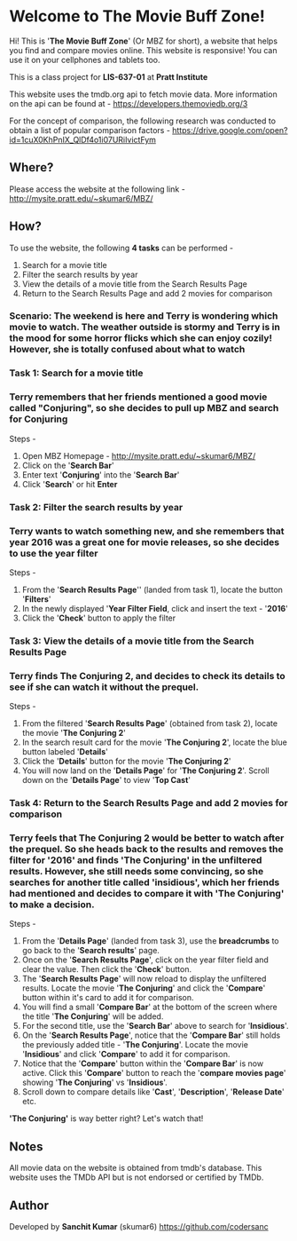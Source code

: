 # Welcome to The Movie Buff Zone!

Hi! This is '**The Movie Buff Zone**' (Or MBZ for short), a website that helps you find and compare movies online. This website is responsive! You can use it on your cellphones and tablets too.

This is a class project for **LIS-637-01** at **Pratt Institute**

This website uses the tmdb.org api to fetch movie data. More information on the api can be found at - https://developers.themoviedb.org/3

For the concept of comparison, the following research was conducted to obtain a list of popular comparison factors - https://drive.google.com/open?id=1cuX0KhPnIX_QlDf4o1i07URiIvictFym

## Where?

Please access the website at the following link - 
http://mysite.pratt.edu/~skumar6/MBZ/

## How?

To use the website, the following **4 tasks** can be performed -
1. Search for a movie title
2. Filter the search results by year
3. View the details of a movie title from the Search Results Page
4. Return to the Search Results Page and add 2 movies for comparison

### Scenario: The weekend is here and Terry is wondering which movie to watch. The weather outside is stormy and Terry is in the mood for some horror flicks which she can enjoy cozily! However, she is totally confused about what to watch

### Task 1: Search for a movie title
### Terry remembers that her friends mentioned a good movie called "Conjuring", so she decides to pull up MBZ and search for Conjuring

Steps -
1. Open MBZ Homepage - http://mysite.pratt.edu/~skumar6/MBZ/
2. Click on the '**Search Bar**'
3. Enter text '**Conjuring**' into the '**Search Bar**'
4. Click '**Search**' or hit **Enter** 

### Task 2: Filter the search results by year
### Terry wants to watch something new, and she remembers that year 2016 was a great one for movie releases, so she decides to use the year filter

Steps -
1. From the '**Search Results Page**'' (landed from task 1), locate the button '**Filters**'
2. In the newly displayed '**Year Filter Field**, click and insert the text - '**2016**'
3. Click the '**Check**' button to apply the filter

### Task 3: View the details of a movie title from the Search Results Page
### Terry finds The Conjuring 2, and decides to check its details to see if she can watch it without the prequel. 

Steps -
1. From the filtered '**Search Results Page**' (obtained from task 2), locate the movie '**The Conjuring 2**'
2. In the search result card for the movie '**The Conjuring 2**', locate the blue button labeled '**Details**'
3. Click the '**Details**' button for the movie '**The Conjuring 2**'
4. You will now land on the '**Details Page**' for '**The Conjuring 2**'. Scroll down on the '**Details Page**' to view '**Top Cast**'

### Task 4: Return to the Search Results Page and add 2 movies for comparison
### Terry feels that The Conjuring 2 would be better to watch after the prequel. So she heads back to the results and removes the filter for '2016' and finds 'The Conjuring' in the unfiltered results. However, she still needs some convincing, so she searches for another title called 'insidious', which her friends had mentioned and decides to compare it with 'The Conjuring' to make a decision.  

Steps -
1. From the '**Details Page**' (landed from task 3), use the **breadcrumbs** to go back to the '**Search results**' page.
2. Once on the '**Search Results Page**', click on the year filter field and clear the value. Then click the '**Check**' button.
3. The '**Search Results Page**' will now reload to display the unfiltered results. Locate the movie '**The Conjuring**' and click the '**Compare**' button within it's card to add it for comparison.
4. You will find a small '**Compare Bar**' at the bottom of the screen where the title '**The Conjuring**' will be added. 
5. For the second title, use the '**Search Bar**' above to search for '**Insidious**'.
6. On the '**Search Results Page**', notice that the '**Compare Bar**' still holds the previously added title - '**The Conjuring**'. Locate the movie '**Insidious**' and click '**Compare**' to add it for comparison.
7. Notice that the '**Compare**' button within the '**Compare Bar**' is now active. Click this '**Compare**' button to reach the '**compare movies page**' showing '**The Conjuring**' vs '**Insidious**'.
8. Scroll down to compare details like '**Cast**', '**Description**', '**Release Date**' etc.

**'The Conjuring'** is way better right? Let's watch that!

## Notes

All movie data on the website is obtained from tmdb's database. This website uses the TMDb API but is not endorsed or certified by TMDb. 

## Author

Developed by **Sanchit Kumar** (skumar6) https://github.com/codersanc
